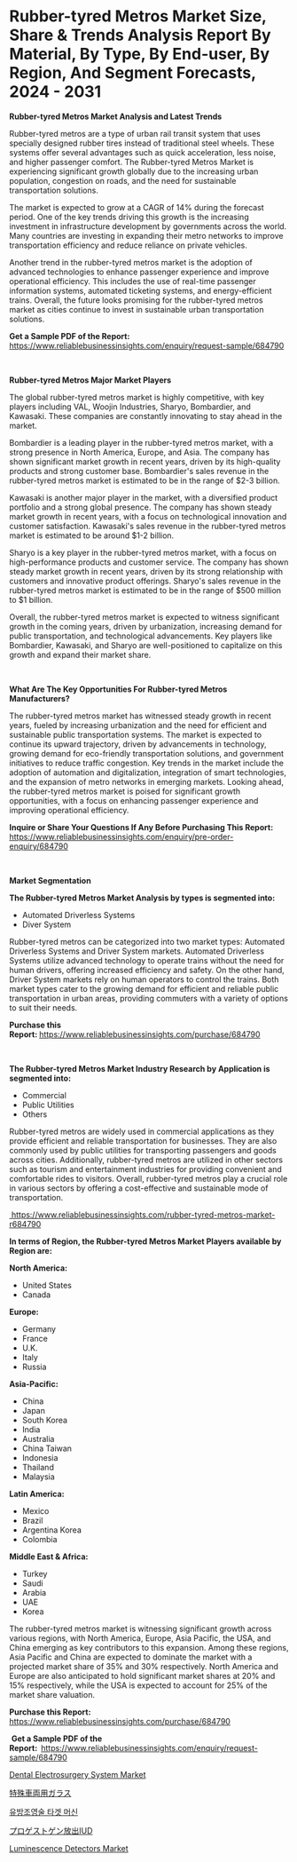<p><h1>Rubber-tyred Metros Market Size, Share & Trends Analysis Report By Material, By Type, By End-user, By Region, And Segment Forecasts, 2024 - 2031</h1></p><p><strong>Rubber-tyred Metros Market Analysis and Latest Trends</strong></p>
<p><p>Rubber-tyred metros are a type of urban rail transit system that uses specially designed rubber tires instead of traditional steel wheels. These systems offer several advantages such as quick acceleration, less noise, and higher passenger comfort. The Rubber-tyred Metros Market is experiencing significant growth globally due to the increasing urban population, congestion on roads, and the need for sustainable transportation solutions.</p><p>The market is expected to grow at a CAGR of 14% during the forecast period. One of the key trends driving this growth is the increasing investment in infrastructure development by governments across the world. Many countries are investing in expanding their metro networks to improve transportation efficiency and reduce reliance on private vehicles.</p><p>Another trend in the rubber-tyred metros market is the adoption of advanced technologies to enhance passenger experience and improve operational efficiency. This includes the use of real-time passenger information systems, automated ticketing systems, and energy-efficient trains. Overall, the future looks promising for the rubber-tyred metros market as cities continue to invest in sustainable urban transportation solutions.</p></p>
<p><strong>Get a Sample PDF of the Report:&nbsp;</strong> <a href="https://www.reliablebusinessinsights.com/enquiry/request-sample/684790">https://www.reliablebusinessinsights.com/enquiry/request-sample/684790</a></p>
<p>&nbsp;</p>
<p><strong>Rubber-tyred Metros Major Market Players</strong></p>
<p><p>The global rubber-tyred metros market is highly competitive, with key players including VAL, Woojin Industries, Sharyo, Bombardier, and Kawasaki. These companies are constantly innovating to stay ahead in the market.</p><p>Bombardier is a leading player in the rubber-tyred metros market, with a strong presence in North America, Europe, and Asia. The company has shown significant market growth in recent years, driven by its high-quality products and strong customer base. Bombardier's sales revenue in the rubber-tyred metros market is estimated to be in the range of $2-3 billion.</p><p>Kawasaki is another major player in the market, with a diversified product portfolio and a strong global presence. The company has shown steady market growth in recent years, with a focus on technological innovation and customer satisfaction. Kawasaki's sales revenue in the rubber-tyred metros market is estimated to be around $1-2 billion.</p><p>Sharyo is a key player in the rubber-tyred metros market, with a focus on high-performance products and customer service. The company has shown steady market growth in recent years, driven by its strong relationship with customers and innovative product offerings. Sharyo's sales revenue in the rubber-tyred metros market is estimated to be in the range of $500 million to $1 billion.</p><p>Overall, the rubber-tyred metros market is expected to witness significant growth in the coming years, driven by urbanization, increasing demand for public transportation, and technological advancements. Key players like Bombardier, Kawasaki, and Sharyo are well-positioned to capitalize on this growth and expand their market share.</p></p>
<p>&nbsp;</p>
<p><strong>What Are The Key Opportunities For Rubber-tyred Metros Manufacturers?</strong></p>
<p><p>The rubber-tyred metros market has witnessed steady growth in recent years, fueled by increasing urbanization and the need for efficient and sustainable public transportation systems. The market is expected to continue its upward trajectory, driven by advancements in technology, growing demand for eco-friendly transportation solutions, and government initiatives to reduce traffic congestion. Key trends in the market include the adoption of automation and digitalization, integration of smart technologies, and the expansion of metro networks in emerging markets. Looking ahead, the rubber-tyred metros market is poised for significant growth opportunities, with a focus on enhancing passenger experience and improving operational efficiency.</p></p>
<p><strong>Inquire or Share Your Questions If Any Before Purchasing This Report:</strong> <a href="https://www.reliablebusinessinsights.com/enquiry/pre-order-enquiry/684790">https://www.reliablebusinessinsights.com/enquiry/pre-order-enquiry/684790</a></p>
<p>&nbsp;</p>
<p><strong>Market Segmentation</strong></p>
<p><strong>The Rubber-tyred Metros Market Analysis by types is segmented into:</strong></p>
<p><ul><li>Automated Driverless Systems</li><li>Diver System</li></ul></p>
<p><p>Rubber-tyred metros can be categorized into two market types: Automated Driverless Systems and Driver System markets. Automated Driverless Systems utilize advanced technology to operate trains without the need for human drivers, offering increased efficiency and safety. On the other hand, Driver System markets rely on human operators to control the trains. Both market types cater to the growing demand for efficient and reliable public transportation in urban areas, providing commuters with a variety of options to suit their needs.</p></p>
<p><strong>Purchase this Report:&nbsp;</strong><a href="https://www.reliablebusinessinsights.com/purchase/684790">https://www.reliablebusinessinsights.com/purchase/684790</a></p>
<p>&nbsp;</p>
<p><strong>The Rubber-tyred Metros Market Industry Research by Application is segmented into:</strong></p>
<p><ul><li>Commercial</li><li>Public Utilities</li><li>Others</li></ul></p>
<p><p>Rubber-tyred metros are widely used in commercial applications as they provide efficient and reliable transportation for businesses. They are also commonly used by public utilities for transporting passengers and goods across cities. Additionally, rubber-tyred metros are utilized in other sectors such as tourism and entertainment industries for providing convenient and comfortable rides to visitors. Overall, rubber-tyred metros play a crucial role in various sectors by offering a cost-effective and sustainable mode of transportation.</p></p>
<p><a href="https://www.reliablebusinessinsights.com/rubber-tyred-metros-market-r684790">&nbsp;https://www.reliablebusinessinsights.com/rubber-tyred-metros-market-r684790</a></p>
<p><strong>In terms of Region, the Rubber-tyred Metros Market Players available by Region are:</strong></p>
<p>
    <p> <strong> North America: </strong>
        <ul>
            <li>United States</li>
            <li>Canada</li>
        </ul>
        </p> 
    <p> <strong> Europe: </strong>
        <ul>
            <li>Germany</li>
            <li>France</li>
            <li>U.K.</li>
            <li>Italy</li>
            <li>Russia</li>
        </ul>
        </p> 
    <p> <strong> Asia-Pacific: </strong>
        <ul>
            <li>China</li>
            <li>Japan</li>
            <li>South Korea</li>
            <li>India</li>
            <li>Australia</li>
            <li>China Taiwan</li>
            <li>Indonesia</li>
            <li>Thailand</li>
            <li>Malaysia</li>
        </ul>
        </p> 
    <p> <strong> Latin America: </strong>
        <ul>
            <li>Mexico</li>
            <li>Brazil</li>
            <li>Argentina Korea</li>
            <li>Colombia</li>
        </ul>
        </p> 
    <p> <strong> Middle East & Africa: </strong>
        <ul>
            <li>Turkey</li>
            <li>Saudi</li>
            <li>Arabia</li>
            <li>UAE</li>
            <li>Korea</li>
        </ul>
    </p>
    </p>
<p><p>The rubber-tyred metros market is witnessing significant growth across various regions, with North America, Europe, Asia Pacific, the USA, and China emerging as key contributors to this expansion. Among these regions, Asia Pacific and China are expected to dominate the market with a projected market share of 35% and 30% respectively. North America and Europe are also anticipated to hold significant market shares at 20% and 15% respectively, while the USA is expected to account for 25% of the market share valuation.</p></p>
<p><strong>Purchase this Report: </strong><a href="https://www.reliablebusinessinsights.com/purchase/684790">https://www.reliablebusinessinsights.com/purchase/684790</a></p>
<p>&nbsp;<strong>Get a Sample PDF of the Report:&nbsp;&nbsp;</strong><a href="https://www.reliablebusinessinsights.com/enquiry/request-sample/684790">https://www.reliablebusinessinsights.com/enquiry/request-sample/684790</a></p>
<p><strong></strong></p>
<p><p><a href="https://github.com/pennyaldbrittonh658/Market-Research-Report-List-1/blob/main/dental-electrosurgery-system-market.md">Dental Electrosurgery System Market</a></p><p><a href="https://github.com/charm854/Market-Research-Report-List-1/blob/main/6175329118465.md">特殊車両用ガラス</a></p><p><a href="https://github.com/durgin521/Market-Research-Report-List-1/blob/main/7883109125909.md">유방조영술 타겟 머신</a></p><p><a href="https://github.com/LeanneBruen2023/Market-Research-Report-List-2/blob/main/6906016118464.md">プロゲストゲン放出IUD</a></p><p><a href="https://github.com/gcimaudf65/Market-Research-Report-List-1/blob/main/luminescence-detectors-market.md">Luminescence Detectors Market</a></p></p>